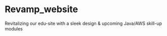 # Revamp_website
Revitalizing our edu-site with a sleek design &amp; upcoming Java/AWS skill-up modules
